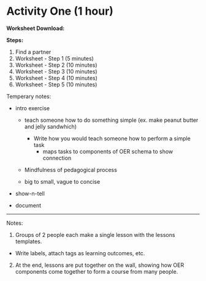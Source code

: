 # Activity One (1 hour)

**Worksheet Download:**

**Steps:**

1. Find a partner
2. Worksheet - Step 1 (5 minutes)
2. Worksheet - Step 2 (10 minutes)
3. Worksheet - Step 3 (10 minutes)
4. Worksheet - Step 4 (10 minutes)
5. Worksheet - Step 5 (10 minutes)

Temperary notes:
- intro exercise
  - teach someone how to do something simple (ex. make peanut butter and jelly sandwhich)
    - Write how you would teach someone how to perform a simple task
      - maps tasks to components of OER schema to show connection

  - Mindfulness of pedagogical process
  - big to small, vague to concise

- show-n-tell
- document

---

Notes:

1. Groups of 2 people each make a single lesson with the lessons templates.
  - Write labels, attach tags as learning outcomes, etc.
2. At the end, lessons are put together on the wall, showing how OER components come together to form a course from many people.
